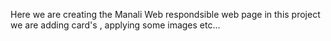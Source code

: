 Here we are creating the Manali Web respondsible web page 
in this project we are adding card's , applying some images etc...

